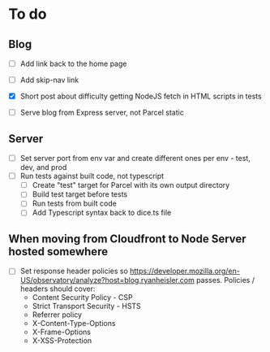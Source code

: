 # To do

## Blog

- [ ] Add link back to the home page

- [ ] Add skip-nav link
- [X] Short post about difficulty getting NodeJS fetch in HTML scripts in tests
- [ ] Serve blog from Express server, not Parcel static

## Server

- [ ] Set server port from env var and create different ones per env - test, dev, and prod
- [ ] Run tests against built code, not typescript
    - [ ] Create "test" target for Parcel with its own output directory
    - [ ] Build test target before tests
    - [ ] Run tests from built code
    - [ ] Add Typescript syntax back to dice.ts file

## When moving from Cloudfront to Node Server hosted somewhere

- [ ] Set response header policies so https://developer.mozilla.org/en-US/observatory/analyze?host=blog.ryanheisler.com
  passes. Policies / headers should cover:
    - Content Security Policy - CSP
    - Strict Transport Security - HSTS
    - Referrer policy
    - X-Content-Type-Options
    - X-Frame-Options
    - X-XSS-Protection
